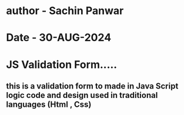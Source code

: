 # author - Sachin Panwar
# Date - 30-AUG-2024
# JS Validation Form.....
<h2>this is a validation form to made in Java Script logic code and design used in traditional languages (Html , Css) </h2>
